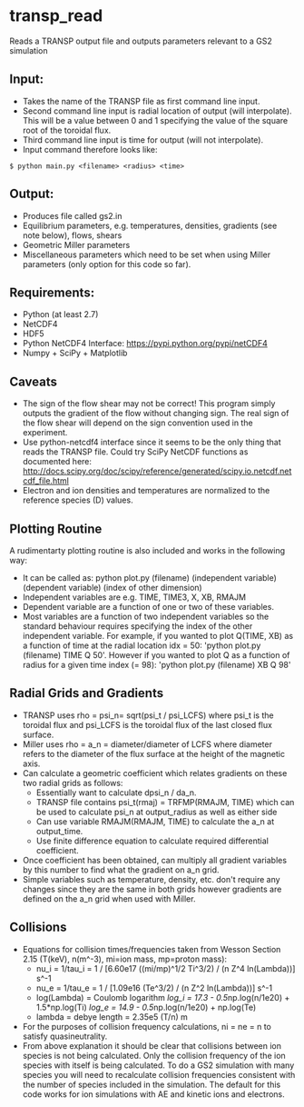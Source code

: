 transp_read
===========

Reads a TRANSP output file and outputs parameters relevant to a GS2 simulation

Input:
-----
* Takes the name of the TRANSP file as first command line input.
* Second command line input is radial location of output (will interpolate). This will be a value between 0 and 1 specifying the value of the square root of the toroidal flux.
* Third command line input is time for output (will not interpolate).
* Input command therefore looks like: 
``` 
$ python main.py <filename> <radius> <time>
```

Output:
-------
* Produces file called gs2.in
* Equilibrium parameters, e.g. temperatures, densities, gradients (see note below), flows, shears
* Geometric Miller parameters
* Miscellaneous parameters which need to be set when using Miller parameters (only option for this code so far).

Requirements:
-------------

* Python (at least 2.7)
* NetCDF4 
* HDF5
* Python NetCDF4 Interface: https://pypi.python.org/pypi/netCDF4
* Numpy + SciPy + Matplotlib

Caveats
-------

* The sign of the flow shear may not be correct! This program simply outputs the gradient of the flow without changing sign. The real sign of the flow shear will depend on the sign convention used in the experiment. <Reference something here> 
* Use python-netcdf4 interface since it seems to be the only thing that reads the TRANSP file. Could try SciPy NetCDF functions as documented here: http://docs.scipy.org/doc/scipy/reference/generated/scipy.io.netcdf.netcdf_file.html 
* Electron and ion densities and temperatures are normalized to the reference species (D) values. 

Plotting Routine
----------------
A rudimentarty plotting routine is also included and works in the following way:

* It can be called as: python plot.py (filename) (independent variable) (dependent variable) (index of other dimension)
* Independent variables are e.g. TIME, TIME3, X, XB, RMAJM
* Dependent variable are a function of one or two of these variables.
* Most variables are a function of two independent variables so the standard behaviour requires specifying the index of the other independent variable. For example, if you wanted to plot Q(TIME, XB) as a function of time at the radial location idx = 50: 'python plot.py (filename) TIME Q 50'. However if you wanted to plot Q as a function of radius for a given time index (= 98): 'python plot.py (filename) XB Q 98'

Radial Grids and Gradients
--------------------------
* TRANSP uses rho = psi_n= sqrt(psi_t / psi_LCFS) where psi_t is the toroidal flux and psi_LCFS is the toroidal flux of the last closed flux surface.
* Miller uses rho = a_n = diameter/diameter of LCFS where diameter refers to the diameter of the flux surface at the height of the magnetic axis.
* Can calculate a geometric coefficient which relates gradients on these two radial grids as follows:
  * Essentially want to calculate dpsi_n / da_n.
  * TRANSP file contains psi_t(rmaj) = TRFMP(RMAJM, TIME) which can be used to calculate psi_n at output_radius as well as either side
  * Can use variable RMAJM(RMAJM, TIME) to calculate the a_n at output_time.
  * Use finite difference equation to calculate required differential coefficient.
* Once coefficient has been obtained, can multiply all gradient variables by this number to find what the gradient on a_n grid.
* Simple variables such as temperature, density, etc. don't require any changes since they are the same in both grids however gradients are defined on the a_n grid when used with Miller. 

Collisions
----------

* Equations for collision times/frequencies taken from Wesson Section 2.15 (T(keV), n(m^-3), mi=ion mass, mp=proton mass):
  * nu_i = 1/tau_i = 1 / [6.60e17 ((mi/mp)^1/2 Ti^3/2) / (n Z^4 ln(Lambda))] s^-1
  * nu_e = 1/tau_e = 1 / [1.09e16 (Te^3/2) / (n Z^2 ln(Lambda))] s^-1
  * log(Lambda) = Coulomb logarithm
    *log_i = 17.3 - 0.5*np.log(n/1e20) + 1.5*np.log(Ti) 
    *log_e = 14.9 - 0.5*np.log(n/1e20) + np.log(Te) 
  * lambda = debye length = 2.35e5 (T/n) m
* For the purposes of collision frequency calculations, ni = ne = n to satisfy quasineutrality. 
* From above explanation it should be clear that collisions between ion species is not being calculated. Only the collision frequency of the ion species with itself is being calculated. To do a GS2 simulation with many species you will need to recalculate collision frequencies consistent with the number of species included in the simulation. The default for this code works for ion simulations with AE and kinetic ions and electrons.

